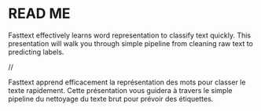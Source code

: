 # READ ME

Fasttext effectively learns word representation to classify text quickly. This presentation will walk you through simple pipeline from cleaning raw text to predicting labels.

//

Fasttext apprend efficacement la représentation des mots pour
classer le texte rapidement. Cette présentation vous guidera à
travers le simple pipeline du nettoyage du texte brut pour prévoir
des étiquettes.
